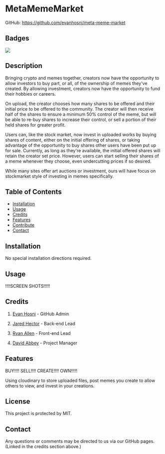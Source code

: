 # MetaMemeMarket

GitHub: https://github.com/evanhosni/meta-meme-market

## Badges
![](https://img.shields.io/badge/License-MIT%20-blue.svg)
## Description

Bringing crypto and memes together, creators now have the opportunity to allow investors to buy part, or all, of the ownership of memes they've created. By allowing investment, creators now have the opportunity to fund their hobbies or careers. 

On upload, the creator chooses how many shares to be offered and their initial price to be offered to the community. The creator will then receive half of the shares to ensure a minimum 50% control of the meme, but will be able to re-buy shares to increase their control, or sell a portion of their held shares for greater profit.

Users can, like the stock market, now invest in uploaded works by buying shares of content, either on the initial offering of shares, or taking advantage of the opportunity to buy shares other users have been put up for sale. Currently, as long as they're available, the initial offered shares will retain the creator set price. However, users can start selling their shares of a meme whenever they choose, even undercutting prices if so desired.

While many sites offer art auctions or investment, ours will have focus on stockmarket style of investing in memes specifically.

## Table of Contents

* [Installation](#installation)
* [Usage](#usage)
* [Credits](#credits)
* [Features](#features)
* [Contribute](#contribute)
* [Contact](#contact)

## Installation

No special installation directions required.

## Usage

!!!!SCREEN SHOTS!!!!!

## Credits

1. [Evan Hosni](https://github.com/evanhosni) - GitHub Admin

2. [Jared Hector](https://github.com/jwhector) - Back-end Lead

3. [Ryan Allen](https://github.com/Rallen4) - Front-end Lead

4. [David Abbey](https://github.com/davidabbey102) - Project Manager

## Features

BUY!!!! SELL!!!! CREATE!!!! OWN!!!!!

Using cloudinary to store uploaded files, post memes you create to allow others to view, and invest in your creations.

## License

This project is protected by MIT.

## Contact

Any questions or comments may be directed to us via our GitHub pages. (Linked in the credits section above.)



